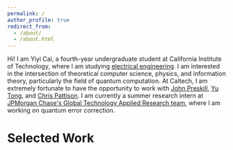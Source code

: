 ```yaml
---
permalink: /
author_profile: true
redirect_from: 
  - /about/
  - /about.html
---
```


Hi! I am Yiyi Cai, a fourth-year undergraduate student at California Institute of Technology, where I am studying [electrical engineering](https://www.ee.caltech.edu/). I am interested in the intersection of theoretical computer science, physics, and information theory, particularly the field of quantum computation. At Caltech, I am extremely fortunate to have the opportunity to work with [John Preskill](http://theory.caltech.edu/~preskill/), [Yu Tong](https://scholars.duke.edu/person/yu.tong), and [Chris Pattison](https://scholar.google.com/citations?user=4neYf8oAAAAJ&hl=en). I am currently a summer research intern at [JPMorgan Chase's Global Technology Applied Research team](https://www.jpmorgan.com/technology/applied-research), where I am working on quantum error correction. 


Selected Work
======
